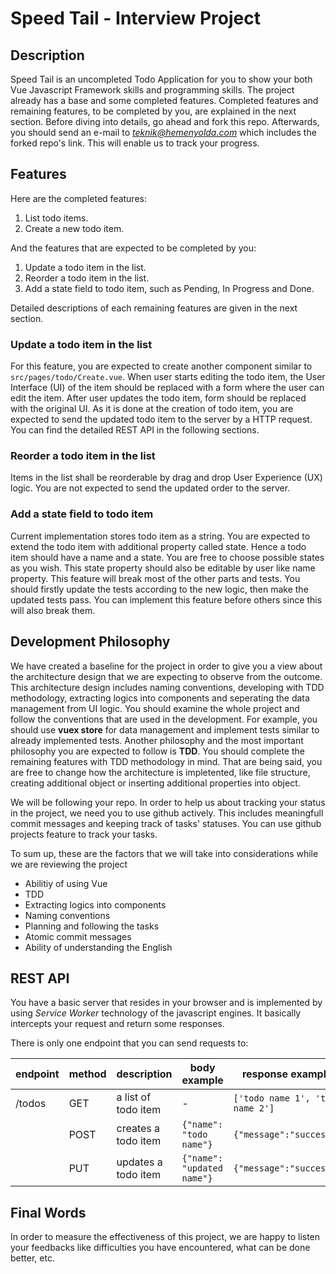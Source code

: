 # Speed Tail - Interview Project
## Description
Speed Tail is an uncompleted Todo Application for you to show your both Vue Javascript Framework skills and programming skills. The project already has a base and some completed features.
Completed features and remaining features, to be completed by you, are explained in the next section. Before diving into details, go ahead and fork this repo. Afterwards, you should
send an e-mail to *teknik@hemenyolda.com* which includes the forked repo's link. This will enable us to track your progress.

## Features
Here are the completed features:

1. List todo items.
2. Create a new todo item.

And the features that are expected to be completed by you:

1. Update a todo item in the list. 
2. Reorder a todo item in the list. 
3. Add a state field to todo item, such as Pending, In Progress and Done.

Detailed descriptions of each remaining features are given in the next section.

### Update a todo item in the list
For this feature, you are expected to create another component similar to ```src/pages/todo/Create.vue```. When user starts editing the todo item, the User Interface (UI) of the item should be 
replaced with a form where the user can edit the item. After user updates the todo item, form should be replaced with the original UI. As it is done at the creation of todo item, you are expected to 
send the updated todo item to the server by a HTTP request. You can find the detailed REST API in the following sections.

### Reorder a todo item in the list
Items in the list shall be reorderable by drag and drop User Experience (UX) logic. You are not expected to send the updated order to the server.

### Add a state field to todo item
Current implementation stores todo item as a string. You are expected to extend the todo item with additional property called state. Hence a todo item should have a name and a state. You are free to
choose possible states as you wish. This state property should also be editable by user like name property. This feature will break most of the other parts and tests. You should firstly
update the tests according to the new logic, then make the updated tests pass. You can implement this feature before others since this will also break them.

## Development Philosophy
We have created a baseline for the project in order to give you a view about the architecture design that we are expecting to observe from the outcome. This architecture design includes
naming conventions, developing with TDD methodology, extracting logics into components and seperating the data management from UI logic. You should examine the whole project and follow 
the conventions that are used in the development. For example, you should use **vuex store** for data management and implement tests similar to already implemented tests. 
Another philosophy and the most important philosophy you are expected to follow is **TDD**. You should complete the remaining features with TDD methodology in mind. That are being said, you are free to change how
the architecture is impletented, like file structure, creating additional object or inserting additional properties into object.

We will be following your repo. In order to help us about tracking your status in the project, we need you to use github actively. This includes meaningfull commit messages and keeping track of
tasks' statuses. You can use github projects feature to track your tasks.

To sum up, these are the factors that we will take into considerations while we are reviewing the project
* Abilitiy of using Vue
* TDD
* Extracting logics into components
* Naming conventions
* Planning and following the tasks
* Atomic commit messages
* Ability of understanding the English

## REST API
You have a basic server that resides in your browser and is implemented by using *Service Worker* technology of the javascript engines. It basically intercepts your request and return some responses.

There is only one endpoint that you can send requests to:

| endpoint | method | description | body example | response example |
|   ---    | ---    |   ---       | ---  |  ---     |
| /todos   | GET    | a list of todo item | -   | ```['todo name 1', 'todo name 2']```
|          | POST   | creates a todo item | ```{"name": "todo name"}``` |   ```{"message":"success"}```
|          | PUT    | updates a todo item | ```{"name": "updated name"}```  | ```{"message":"success"}```

## Final Words
In order to measure the effectiveness of this project, we are happy to listen your feedbacks like difficulties you have encountered, what can be done better, etc.
